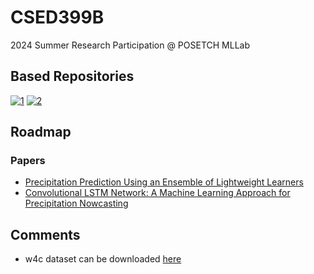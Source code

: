 # CSED399B
2024 Summer Research Participation @ POSETCH MLLab

## Based Repositories
[![1](https://img.shields.io/static/v1?label=lxz1217&message=weather4cast-2023-lxz&color=181717)](https://github.com/lxz1217/weather4cast-2023-lxz)
[![2](https://img.shields.io/badge/TomaszGolan-hdf5_manipulator-181717)](https://github.com/TomaszGolan/hdf5_manipulator)

## Roadmap
### Papers
* [Precipitation Prediction Using an Ensemble of Lightweight Learners](https://arxiv.org/abs/2401.09424)
* [Convolutional LSTM Network: A Machine Learning Approach for Precipitation Nowcasting](https://arxiv.org/abs/1506.04214)

### 


## Comments
* w4c dataset can be downloaded [here](https://weather4cast.net/get-the-data/)